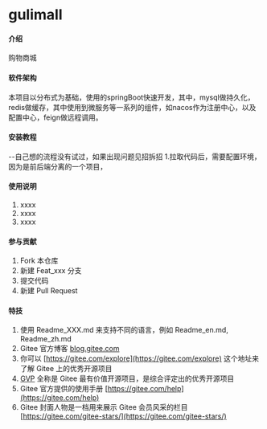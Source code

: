# gulimall

#### 介绍
购物商城

#### 软件架构
本项目以分布式为基础，使用的springBoot快速开发，其中，mysql做持久化，redis做缓存，其中使用到微服务等一系列的组件，如nacos作为注册中心，以及配置中心，feign做远程调用。


#### 安装教程
--自己想的流程没有试过，如果出现问题见招拆招
1.拉取代码后，需要配置环境，因为是前后端分离的一个项目，

#### 使用说明

1.  xxxx
2.  xxxx
3.  xxxx

#### 参与贡献

1.  Fork 本仓库
2.  新建 Feat_xxx 分支
3.  提交代码
4.  新建 Pull Request


#### 特技

1.  使用 Readme\_XXX.md 来支持不同的语言，例如 Readme\_en.md, Readme\_zh.md
2.  Gitee 官方博客 [blog.gitee.com](https://blog.gitee.com)
3.  你可以 [https://gitee.com/explore](https://gitee.com/explore) 这个地址来了解 Gitee 上的优秀开源项目
4.  [GVP](https://gitee.com/gvp) 全称是 Gitee 最有价值开源项目，是综合评定出的优秀开源项目
5.  Gitee 官方提供的使用手册 [https://gitee.com/help](https://gitee.com/help)
6.  Gitee 封面人物是一档用来展示 Gitee 会员风采的栏目 [https://gitee.com/gitee-stars/](https://gitee.com/gitee-stars/)
